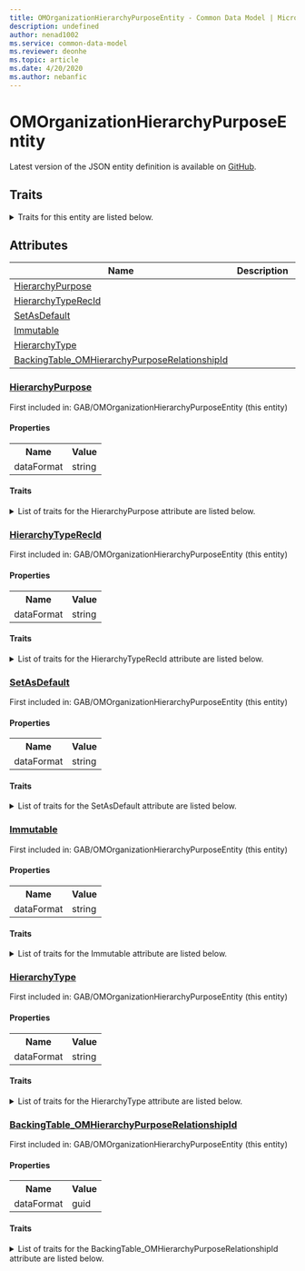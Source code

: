 ```yaml
---
title: OMOrganizationHierarchyPurposeEntity - Common Data Model | Microsoft Docs
description: undefined
author: nenad1002
ms.service: common-data-model
ms.reviewer: deonhe
ms.topic: article
ms.date: 4/20/2020
ms.author: nebanfic
---
```


# OMOrganizationHierarchyPurposeEntity

  
 Latest version of the JSON entity definition is available on <a href="https://github.com/Microsoft/CDM/tree/master/schemaDocuments/core/operationsCommon/Entities/Common/GAB/OMOrganizationHierarchyPurposeEntity.cdm.json" target="_blank">GitHub</a>.  

## Traits

<details>
<summary>Traits for this entity are listed below.  
</summary>

**is.CDM.entityVersion**  
  <table><tr><th>Parameter</th><th>Value</th><th>Data type</th><th>Explanation</th></tr><tr><td>versionNumber</td><td>"1.0.0"</td><td>string</td><td>semantic version number of the entity</td></tr></table>

**is.application.releaseVersion**  
  <table><tr><th>Parameter</th><th>Value</th><th>Data type</th><th>Explanation</th></tr><tr><td>releaseVersion</td><td>"10.0.13.0"</td><td>string</td><td>semantic version number of the application introducing this entity</td></tr></table>

</details>

## Attributes

|Name|Description|First Included in Instance|
|---|---|---|
|[HierarchyPurpose](#HierarchyPurpose)||<a href="OMOrganizationHierarchyPurposeEntity.md" target="_blank">GAB/OMOrganizationHierarchyPurposeEntity</a>|
|[HierarchyTypeRecId](#HierarchyTypeRecId)||<a href="OMOrganizationHierarchyPurposeEntity.md" target="_blank">GAB/OMOrganizationHierarchyPurposeEntity</a>|
|[SetAsDefault](#SetAsDefault)||<a href="OMOrganizationHierarchyPurposeEntity.md" target="_blank">GAB/OMOrganizationHierarchyPurposeEntity</a>|
|[Immutable](#Immutable)||<a href="OMOrganizationHierarchyPurposeEntity.md" target="_blank">GAB/OMOrganizationHierarchyPurposeEntity</a>|
|[HierarchyType](#HierarchyType)||<a href="OMOrganizationHierarchyPurposeEntity.md" target="_blank">GAB/OMOrganizationHierarchyPurposeEntity</a>|
|[BackingTable_OMHierarchyPurposeRelationshipId](#BackingTable_OMHierarchyPurposeRelationshipId)||<a href="OMOrganizationHierarchyPurposeEntity.md" target="_blank">GAB/OMOrganizationHierarchyPurposeEntity</a>|

### <a href=#HierarchyPurpose name="HierarchyPurpose">HierarchyPurpose</a>

First included in: GAB/OMOrganizationHierarchyPurposeEntity (this entity)  

#### Properties

<table><tr><th>Name</th><th>Value</th></tr><tr><td>dataFormat</td><td>string</td></tr></table>

#### Traits

<details>
<summary>List of traits for the HierarchyPurpose attribute are listed below.</summary>

**is.dataFormat.character**  
**is.dataFormat.big**  
**is.dataFormat.array**  
**is.dataFormat.character**  
**is.dataFormat.array**  
</details>

### <a href=#HierarchyTypeRecId name="HierarchyTypeRecId">HierarchyTypeRecId</a>

First included in: GAB/OMOrganizationHierarchyPurposeEntity (this entity)  

#### Properties

<table><tr><th>Name</th><th>Value</th></tr><tr><td>dataFormat</td><td>string</td></tr></table>

#### Traits

<details>
<summary>List of traits for the HierarchyTypeRecId attribute are listed below.</summary>

**is.dataFormat.character**  
**is.dataFormat.big**  
**is.dataFormat.array**  
**is.dataFormat.character**  
**is.dataFormat.array**  
</details>

### <a href=#SetAsDefault name="SetAsDefault">SetAsDefault</a>

First included in: GAB/OMOrganizationHierarchyPurposeEntity (this entity)  

#### Properties

<table><tr><th>Name</th><th>Value</th></tr><tr><td>dataFormat</td><td>string</td></tr></table>

#### Traits

<details>
<summary>List of traits for the SetAsDefault attribute are listed below.</summary>

**is.dataFormat.character**  
**is.dataFormat.big**  
**is.dataFormat.array**  
**is.dataFormat.character**  
**is.dataFormat.array**  
</details>

### <a href=#Immutable name="Immutable">Immutable</a>

First included in: GAB/OMOrganizationHierarchyPurposeEntity (this entity)  

#### Properties

<table><tr><th>Name</th><th>Value</th></tr><tr><td>dataFormat</td><td>string</td></tr></table>

#### Traits

<details>
<summary>List of traits for the Immutable attribute are listed below.</summary>

**is.dataFormat.character**  
**is.dataFormat.big**  
**is.dataFormat.array**  
**is.dataFormat.character**  
**is.dataFormat.array**  
</details>

### <a href=#HierarchyType name="HierarchyType">HierarchyType</a>

First included in: GAB/OMOrganizationHierarchyPurposeEntity (this entity)  

#### Properties

<table><tr><th>Name</th><th>Value</th></tr><tr><td>dataFormat</td><td>string</td></tr></table>

#### Traits

<details>
<summary>List of traits for the HierarchyType attribute are listed below.</summary>

**is.dataFormat.character**  
**is.dataFormat.big**  
**is.dataFormat.array**  
**is.dataFormat.character**  
**is.dataFormat.array**  
</details>

### <a href=#BackingTable_OMHierarchyPurposeRelationshipId name="BackingTable_OMHierarchyPurposeRelationshipId">BackingTable_OMHierarchyPurposeRelationshipId</a>

First included in: GAB/OMOrganizationHierarchyPurposeEntity (this entity)  

#### Properties

<table><tr><th>Name</th><th>Value</th></tr><tr><td>dataFormat</td><td>guid</td></tr></table>

#### Traits

<details>
<summary>List of traits for the BackingTable_OMHierarchyPurposeRelationshipId attribute are listed below.</summary>

**is.dataFormat.character**  
**is.dataFormat.big**  
**is.dataFormat.array**  
**is.dataFormat.guid**  
**means.identity.entityId**  
**is.linkedEntity.identifier**  
Marks the attribute(s) that hold foreign key references to a linked (used as an attribute) entity. This attribute is added to the resolved entity to enumerate the referenced entities.  <table><tr><th>Parameter</th><th>Value</th><th>Data type</th><th>Explanation</th></tr><tr><td>entityReferences</td><td><table><tr><th>entityReference</th><th>attributeReference</th></tr><tr><td><a href="../../../Tables/Common/GAB/Main/OMHierarchyPurpose.md" target="_blank">/core/operationsCommon/Tables/Common/GAB/Main/OMHierarchyPurpose.cdm.json/OMHierarchyPurpose</a></td><td><a href="../../../Tables/Common/GAB/Main/OMHierarchyPurpose.md#RecId" target="_blank">RecId</a></td></tr></table></td><td>entity</td><td>a reference to the constant entity holding the list of entity references</td></tr></table>

**is.dataFormat.guid**  
**is.dataFormat.character**  
**is.dataFormat.array**  
</details>
